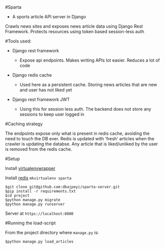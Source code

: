 #Sparta

- A sports article API server in Django

Crawls news sites and exposes news article data using Django Rest Framework.
Protects resources using token based session-less auth


#Tools used:
- Django rest framework
    - Expose api endpoints. Makes writing APIs lot easier. Reduces a lot of code

- Django redis cache
    - Used here as a persistent cache. Storing news articles that are new and  user has not liked yet 

- Django rest framework JWT
    - Using this for session less auth. The backend does not store any sessions to keep user logged in

#Caching strategy

The endpoints expose only what is present in redis cache, avoiding the need to touch the DB ever.
Redis is updated with 'fresh' articles when the crawler is updating the databse. Any article that 
is liked/unliked by the user is removed from the redis cache.

#Setup

Install [virtualenvwrapper](https://virtualenvwrapper.readthedocs.org/en/latest/)

Install [redis](http://redis.io/download)
`mkvirtualenv sparta`
```
$git clone git@github.com:dbajpeyi/sparta-server.git
$pip install -r requirements.txt
$cd project
$python manage.py migrate
$python manage.py runserver
```
Server at `https://localhost:8000`

#Running the load-script

From the project directory where `manage.py` is:
```
$python manage.py load_articles
```
  

